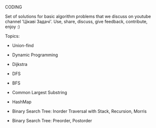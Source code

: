 CODING

Set of solutions for basic algorithm problems that we discuss on youtube channel 'Цікаві Задачі'.
Use, share, discuss, give feedback, contribute, enjoy :)

Topics:
 * Union-find
 * Dynamic Programming
 * Dijkstra
 
 * DFS
 * BFS
 * Common Largest Substring
 * HashMap
 * Binary Search Tree: Inorder Traversal with Stack, Recursion, Morris
 * Binary Search Tree: Preorder, Postorder
